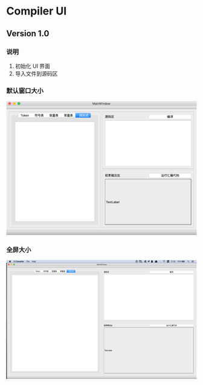 # Compiler UI

## Version 1.0
### 说明
1. 初始化 UI 界面
2. 导入文件到源码区

### 默认窗口大小
![](./UI/UIverstion1_0.png)
### 全屏大小
![](./UI/UIverstion1_0full.png)